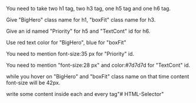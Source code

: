 You need to take two h1 tag, two h3 tag, one h5 tag and one h6 tag.

Give "BigHero" class name for h1, "boxFit" class name for h3.

Give an id named "Priority" for h5 and "TextCont" id for h6.

Use red text color for "BigHero", blue for "boxFit"

You need to mention font-size:35 px for "Priority" id.

You need to mention "font-size:28 px" and color:#7d7d7d for "TextCont" id.

while you hover on "BigHero" and "boxFit" class name on that time content font-size will be  42px.

write some content inside each and every tag"# HTML-Selector" 
